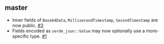 ## master

- Inner fields of `Base64Data`, `MillisecondTimestamp`, `SecondTimestamp` are
  now public. [#3](https://github.com/LegNeato/aws-lambda-events/pull/3)
- Fields encoded as `serde_json::Value` may now optionally use a more-specific
  type. [#1](https://github.com/LegNeato/aws-lambda-events/pull/1)
